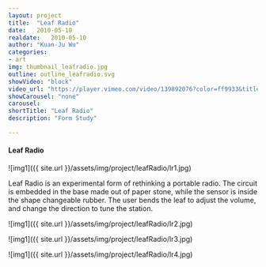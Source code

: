 ```yaml
---
layout: project
title:  "Leaf Radio"
date:   2010-05-10
realdate:	2010-05-10
author: "Kuan-Ju Wu"
categories:
- art
img: thumbnail_leafradio.jpg
outline: outline_leafradio.svg
showVideo: "block"
video_url: "https://player.vimeo.com/video/139892076?color=ff9933&title=0&byline=0&portrait=0"
showCarousel: "none"
carousel:
shortTitle: "Leaf Radio"
description: "Form Study"

---
```

#### Leaf Radio ####

![img1]({{ site.url }}/assets/img/project/leafRadio/lr1.jpg)

Leaf Radio is an experimental form of rethinking a portable radio.
The circuit is embedded in the base made out of paper stone, while the sensor
is inside the shape changeable rubber. The user bends the leaf to adjust the volume, and change the direction to tune the station.

![img1]({{ site.url }}/assets/img/project/leafRadio/lr2.jpg)

![img1]({{ site.url }}/assets/img/project/leafRadio/lr3.jpg)

![img1]({{ site.url }}/assets/img/project/leafRadio/lr4.jpg)
